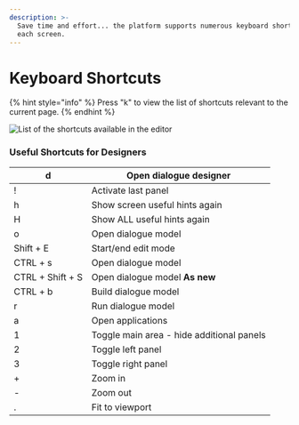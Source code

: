 ```yaml
---
description: >-
  Save time and effort... the platform supports numerous keyboard shortcuts on
  each screen.
---
```


# Keyboard Shortcuts

{% hint style="info" %}
Press "k" to view the list of shortcuts relevant to the current page.
{% endhint %}

![List of the shortcuts available in the editor](../.gitbook/assets/screenshot-2021-03-16-at-14.38.30.png)

### Useful Shortcuts for Designers

| d                | Open dialogue designer                    |
| ---------------- | ----------------------------------------- |
| !                | Activate last panel                       |
| h                | Show screen useful hints again            |
| H                | Show ALL useful hints again               |
| o                | Open dialogue model                       |
| Shift + E        | Start/end edit mode                       |
| CTRL + s         | Open dialogue model                       |
| CTRL + Shift + S | Open dialogue model **As new**            |
| CTRL + b         | Build dialogue model                      |
| r                | Run dialogue model                        |
| a                | Open applications                         |
| 1                | Toggle main area - hide additional panels |
| 2                | Toggle left panel                         |
| 3                | Toggle right panel                        |
| +                | Zoom in                                   |
| -                | Zoom out                                  |
| .                | Fit to viewport                           |

